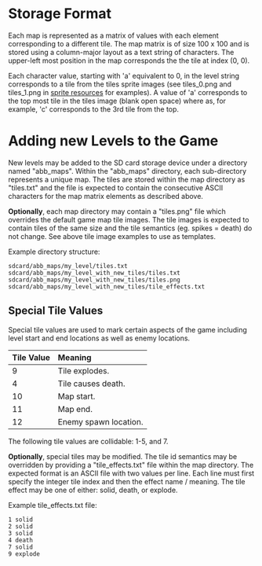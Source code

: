 # Storage Format #

Each map is represented as a matrix of values with each element corresponding to a different tile. The map matrix is of size 100 x 100 and is stored using a column-major layout as a text string of characters. The upper-left most position in the map corresponds the the tile at index (0, 0).

Each character value, starting with 'a' equivalent to 0, in the level string corresponds to a tile from the tiles sprite images (see tiles\_0.png and tiles\_1.png in [sprite resources](http://code.google.com/p/alienbloodbath/source/browse/#svn/trunk/res/drawable) for examples). A value of 'a' corresponds to the top most tile in the tiles image (blank open space) where as, for example, 'c' corresponds to the 3rd tile from the top.

# Adding new Levels to the Game #

New levels may be added to the SD card storage device under a directory named "abb\_maps". Within the "abb\_maps" directory, each sub-directory represents a unique map. The tiles are stored within the map directory as "tiles.txt" and the file is expected to contain the consecutive ASCII characters for the map matrix elements as described above.

**Optionally**, each map directory may contain a "tiles.png" file which overrides the default game map tile images. The tile images is expected to contain tiles of the same size and the tile semantics (eg. spikes = death) do not change. See above tile image examples to use as templates.

Example directory structure:
```
sdcard/abb_maps/my_level/tiles.txt
sdcard/abb_maps/my_level_with_new_tiles/tiles.txt
sdcard/abb_maps/my_level_with_new_tiles/tiles.png
sdcard/abb_maps/my_level_with_new_tiles/tile_effects.txt
```

## Special Tile Values ##

Special tile values are used to mark certain aspects of the game including level start and end locations as well as enemy locations.

| **Tile Value** | **Meaning**             |
|:---------------|:------------------------|
| 9            | Tile explodes.        |
| 4            | Tile causes death.    |
| 10           | Map start.            |
| 11           | Map end.              |
| 12           | Enemy spawn location. |

The following tile values are collidable:
1-5, and 7.

**Optionally**, special tiles may be modified. The tile id semantics may be overridden by providing a "tile\_effects.txt" file within the map directory. The expected format is an ASCII file with two values per line. Each line must first specify the integer tile index and then the effect name / meaning. The tile effect may be one of either: solid, death, or explode.

Example tile\_effects.txt file:
```
1 solid
2 solid
3 solid
4 death
7 solid
9 explode
```